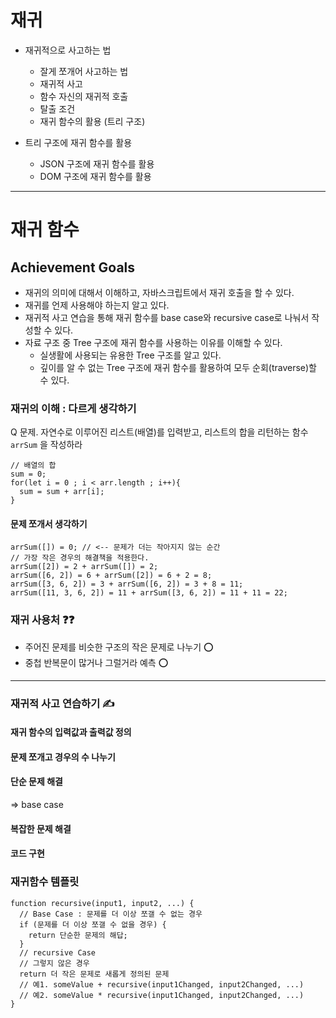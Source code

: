 # 재귀

- 재귀적으로 사고하는 법
  - 잘게 쪼개어 사고하는 법
  - 재귀적 사고
  - 함수 자신의 재귀적 호출
  - 탈출 조건
  - 재귀 함수의 활용 (트리 구조)

- 트리 구조에 재귀 함수를 활용
  - JSON 구조에 재귀 함수를 활용
  - DOM 구조에 재귀 함수를 활용

---

# 재귀 함수

## Achievement Goals
- 재귀의 의미에 대해서 이해하고, 자바스크립트에서 재귀 호출을 할 수 있다.
- 재귀를 언제 사용해야 하는지 알고 있다.
- 재귀적 사고 연습을 통해 재귀 함수를 base case와 recursive case로 나눠서 작성할 수 있다.
- 자료 구조 중 Tree 구조에 재귀 함수를 사용하는 이유를 이해할 수 있다.
  - 실생활에 사용되는 유용한 Tree 구조를 알고 있다.
  - 깊이를 알 수 없는 Tree 구조에 재귀 함수를 활용하여 모두 순회(traverse)할 수 있다.

### 재귀의 이해 : 다르게 생각하기

Q 문제. 자연수로 이루어진 리스트(배열)를 입력받고, 리스트의 합을 리턴하는 함수 `arrSum` 을 작성하라

~~~
// 배열의 합
sum = 0;
for(let i = 0 ; i < arr.length ; i++){
  sum = sum + arr[i];
}
~~~

#### 문제 쪼개서 생각하기
~~~
arrSum([]) = 0; // <-- 문제가 더는 작아지지 않는 순간
// 가장 작은 경우의 해결책을 적용한다.
arrSum([2]) = 2 + arrSum([]) = 2;
arrSum([6, 2]) = 6 + arrSum([2]) = 6 + 2 = 8;
arrSum([3, 6, 2]) = 3 + arrSum([6, 2]) = 3 + 8 = 11;
arrSum([11, 3, 6, 2]) = 11 + arrSum([3, 6, 2]) = 11 + 11 = 22;
~~~

### 재귀 사용처 ❓❓
- 주어진 문제를 비슷한 구조의 작은 문제로 나누기 ⭕
- 중첩 반복문이 많거나 그럴거라 예측 ⭕

---

### 재귀적 사고 연습하기 ✍

#### 재귀 함수의 입력값과 출력값 정의

#### 문제 쪼개고 경우의 수 나누기

#### 단순 문제 해결
=> base case

#### 복잡한 문제 해결

#### 코드 구현

### 재귀함수 템플릿
~~~
function recursive(input1, input2, ...) {
  // Base Case : 문제를 더 이상 쪼갤 수 없는 경우
  if (문제를 더 이상 쪼갤 수 없을 경우) {
    return 단순한 문제의 해답;
  }
  // recursive Case
  // 그렇지 않은 경우
  return 더 작은 문제로 새롭게 정의된 문제
  // 예1. someValue + recursive(input1Changed, input2Changed, ...)
  // 예2. someValue * recursive(input1Changed, input2Changed, ...)
}
~~~


